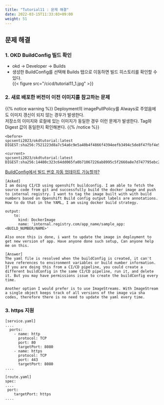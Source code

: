 ```yaml
---
title: "Tutorial11 : 문제 해결"
date: 2022-03-15T11:33:03+09:00
weight: 51
---
```


## 문제 해결

### 1. OKD BuildConfig 빌드 확인
- okd -> Developer -> Builds 
- 생성한 BuildConfig를 선택해 Builds 탭으로 이동하면 빌드 히스토리를 확인할 수 있다.  
{{< figure src="/cicd/tutorial11_1.jpg" >}}

### 2. 새로 배포한 버전이 이전 이미지를 참고하는 문제
{{% notice warning %}}
Deployment의 imagePullPolicy를 Always로 주었음에도 이미지 갱신이 되지 않는 경우가 발생한다.  
저장소의 이미지와 로컬에 있는 이미지가 동일한 경우 이런 문제가 발생한다. 
Tag와 Digest 값이 동일한지 확인해본다. 
{{% /notice %}}

```
<before>
spcsenti2023/okdtutorial:latest
DIGEST:sha256:7521223d8a7c54a6c9e5a40b4f4866f4394eefb3494c5de8f47fbf4e536c40e9

<current>
spcsenti2023/okdtutorial:latest
DIGEST:sha256:14480c323c64dd065fa0b71067226ab8995c5f2660a8e7d747795ebc2647e1b8
```

[BuildConfig에서 빌드 번호 자동 업데이트 가능할까?](https://stackoverflow.com/questions/61057627/dynamic-tag-based-on-build-number-in-openshift-buildconfig)
```
[Asked]
I am doing CI/CD using openshift buildconfig. I am able to fetch the source code from git and successfully build the docker image and push to internal registry. I want to tag the image built with with build numbers based on Openshift Build config output labels are annotations. How to do that in the YAML, I am using docker build strategy.

output:
    to:
      kind: DockerImage
      name: 'internal.registry.com/app_name/sample_app:<BUILD_NUMBER/NAME>'
      
Also once this is done, i want to update the image in deployment to get new version of app. Have anyone done such setup, Can anyone help me on this.

[Answer]
The yaml file is resolved when the buildConfig is created, it can't have references to environment variables or build number information. If you are doing this from a CI/CD pipeline, you could create a different buildConfig in the same CI/CD pipeline, run it, and delete it. But you may have permissions issue to create the buildConfig every time.

Another option I would prefer is to use ImageStreams. With ImageStream a single object keeps track of all versions of the image via sha codes, therefore there is no need to update the yaml every time.
```

### 3. https 지원
```
[service.yaml]
....
  ports:
    - name: http
      protocol: TCP
      port: 80
      targetPort: 8080
    - name: https
      protocol: TCP
      port: 443
      targetPort: 8080
....

[route.yaml]
spec:
....
 port:
    targetPort: https
....
```